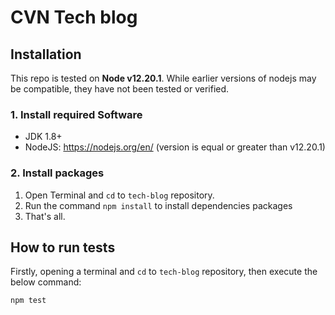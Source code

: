 # CVN Tech blog

## Installation
This repo is tested on **Node v12.20.1**.  While earlier versions of nodejs may be compatible, they have not been tested or verified.

### 1. Install required Software

- JDK 1.8+
- NodeJS: https://nodejs.org/en/ (version is equal or greater than v12.20.1)

### 2. Install packages

1. Open Terminal and `cd` to `tech-blog` repository.
2. Run the command `npm install` to install dependencies packages<br/>
3. That's all.

## How to run tests

Firstly, opening a terminal and `cd` to `tech-blog` repository, then execute the below command:

``` 
npm test
```